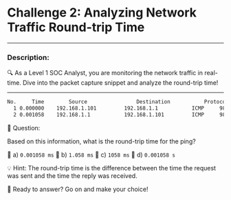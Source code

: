 
# **Challenge 2: Analyzing Network Traffic Round-trip Time**

---

### **Description:**

🔍 As a Level 1 SOC Analyst, you are monitoring the network traffic in real-time. Dive into the packet capture snippet and analyze the round-trip time!

---

```bash
No.     Time        Source                Destination           Protocol Length Info
  1 0.000000    192.168.1.101         192.168.1.1           ICMP     98     Echo (ping) request  id=0x03d9, seq=1/256, ttl=64
  2 0.001058    192.168.1.1           192.168.1.101         ICMP     98     Echo (ping) reply    id=0x03d9, seq=1/256, ttl=64
```

🤔 Question:

Based on this information, what is the round-trip time for the ping?

🔘 a) ```0.001058 ms``` 🔘 b) ```1.058 ms``` 🔘 c) ```1058 ms``` 🔘 d) ```0.001058 s```

💡 Hint: The round-trip time is the difference between the time the request was sent and the time the reply was received.

🚀 Ready to answer? Go on and make your choice!

